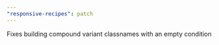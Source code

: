 ```yaml
---
"responsive-recipes": patch
---
```


Fixes building compound variant classnames with an empty condition
